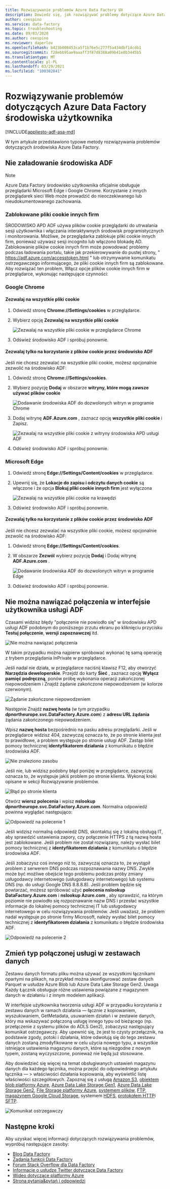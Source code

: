 ```yaml
---
title: Rozwiązywanie problemów Azure Data Factory UX
description: Dowiedz się, jak rozwiązywać problemy dotyczące Azure Data Factory środowiska użytkownika.
author: ceespino
ms.service: data-factory
ms.topic: troubleshooting
ms.date: 09/03/2020
ms.author: ceespino
ms.reviewer: daperlov
ms.openlocfilehash: b423b008453ca5f1b76e5c277f5a434dbf14cdb1
ms.sourcegitcommit: f28ebb95ae9aaaff3f87d8388a09b41e0b3445b5
ms.translationtype: MT
ms.contentlocale: pl-PL
ms.lasthandoff: 03/29/2021
ms.locfileid: "100382841"
---
```

# <a name="troubleshoot-azure-data-factory-ux-issues"></a>Rozwiązywanie problemów dotyczących Azure Data Factory środowiska użytkownika

[!INCLUDE[appliesto-adf-asa-md](includes/appliesto-adf-asa-md.md)]

W tym artykule przedstawiono typowe metody rozwiązywania problemów dotyczących środowiska Azure Data Factory.

## <a name="adf-ux-not-loading"></a>Nie załadowanie środowiska ADF

> [!NOTE]
> Azure Data Factory środowisko użytkownika oficjalnie obsługuje przeglądarki Microsoft Edge i Google Chrome. Korzystanie z innych przeglądarek sieci Web może prowadzić do nieoczekiwanego lub nieudokumentowanego zachowania.

### <a name="third-party-cookies-blocked"></a>Zablokowane pliki cookie innych firm

ŚRODOWISKO APD ADF używa plików cookie przeglądarki do utrwalania sesji użytkownika i włączania interaktywnych środowisk programistycznych i monitorowania. Możliwe, że przeglądarka zablokuje pliki cookie innych firm, ponieważ używasz sesji incognito lub włączono blokadę AD. Zablokowanie plików cookie innych firm może powodować problemy podczas ładowania portalu, takie jak przekierowywanie do pustej strony, " https://adf.azure.com/accesstoken.html " lub otrzymywanie komunikatu ostrzegawczego informującego, że pliki cookie innych firm są zablokowane. Aby rozwiązać ten problem, Włącz opcje plików cookie innych firm w przeglądarce, wykonując następujące czynności:

### <a name="google-chrome"></a>Google Chrome

#### <a name="allow-all-cookies"></a>Zezwalaj na wszystkie pliki cookie

1. Odwiedź stronę **Chrome://Settings/cookies** w przeglądarce.
1. Wybierz opcję **Zezwalaj na wszystkie pliki cookie** 

    ![Zezwalaj na wszystkie pliki cookie w przeglądarce Chrome](media/data-factory-ux-troubleshoot-guide/chrome-allow-all-cookies.png)
1. Odśwież środowisko ADF i spróbuj ponownie.

#### <a name="only-allow-adf-ux-to-use-cookies"></a>Zezwalaj tylko na korzystanie z plików cookie przez środowisko ADF
Jeśli nie chcesz zezwalać na wszystkie pliki cookie, możesz opcjonalnie zezwolić na środowisko ADF:
1. Odwiedź stronę **Chrome://Settings/cookies**.
1. Wybierz pozycję **Dodaj** w obszarze **witryny, które mogą zawsze używać plików cookie** 

    ![Dodawanie środowiska ADF do dozwolonych witryn w programie Chrome](media/data-factory-ux-troubleshoot-guide/chrome-only-adf-cookies-1.png)
1. Dodaj witrynę **ADF.Azure.com** , zaznacz opcję **wszystkie pliki cookie** i Zapisz. 

    ![Zezwalaj na wszystkie pliki cookie z witryny środowiska APD usługi ADF](media/data-factory-ux-troubleshoot-guide/chrome-only-adf-cookies-2.png)
1. Odśwież środowisko ADF i spróbuj ponownie.

### <a name="microsoft-edge"></a>Microsoft Edge

1. Odwiedź stronę **Edge://Settings/Content/cookies** w przeglądarce.
1. Upewnij się, że **Lokacje do zapisu i odczytu danych cookie** są włączone i że opcja **Blokuj pliki cookie innych firm** jest wyłączona 

    ![Zezwalaj na wszystkie pliki cookie na krawędzi](media/data-factory-ux-troubleshoot-guide/edge-allow-all-cookies.png)
1. Odśwież środowisko ADF i spróbuj ponownie.

#### <a name="only-allow-adf-ux-to-use-cookies"></a>Zezwalaj tylko na korzystanie z plików cookie przez środowisko ADF

Jeśli nie chcesz zezwalać na wszystkie pliki cookie, możesz opcjonalnie zezwolić na środowisko ADF:

1. Odwiedź stronę **Edge://Settings/Content/cookies**.
1. W obszarze **Zezwól** wybierz pozycję **Dodaj** i Dodaj witrynę **ADF.Azure.com** . 

    ![Dodawanie środowiska ADF do dozwolonych witryn w programie Edge](media/data-factory-ux-troubleshoot-guide/edge-allow-adf-cookies.png)
1. Odśwież środowisko ADF i spróbuj ponownie.

## <a name="connection-failed-on-adf-ux"></a>Nie można nawiązać połączenia w interfejsie użytkownika usługi ADF

Czasami widzisz błędy "połączenie nie powiodło się" w środowisku APD usługi ADF podobnym do poniższego zrzutu ekranu po kliknięciu przycisku **Testuj połączenie**, **wersji zapoznawczej** itd.

![Nie można nawiązać połączenia](media/data-factory-ux-troubleshoot-guide/connection-failed.png)

W takim przypadku można najpierw spróbować wykonać tę samą operację z trybem przeglądania InPrivate w przeglądarce.

Jeśli nadal nie działa, w przeglądarce naciśnij klawisz F12, aby otworzyć **Narzędzia deweloperskie**. Przejdź do karty **Sieć** , zaznacz opcję **Wyłącz pamięć podręczną**, ponów próbę wykonania operacji zakończonej niepowodzeniem i Znajdź żądanie zakończone niepowodzeniem (w kolorze czerwonym).

![Żądanie zakończone niepowodzeniem](media/data-factory-ux-troubleshoot-guide/failed-request.png)

Następnie Znajdź **nazwę hosta** (w tym przypadku **dpnortheurope.svc.DataFactory.Azure.com**) z **adresu URL żądania** żądania zakończonego niepowodzeniem.

Wpisz **nazwę hosta** bezpośrednio na pasku adresu przeglądarki. Jeśli w przeglądarce widzisz 404, zazwyczaj oznacza to, że po stronie klienta jest to prawidłowe, a problem występuje po stronie usługi ADF. Zastąp bilet pomocy technicznej **identyfikatorem działania** z komunikatu o błędzie środowiska ADF.

![Nie znaleziono zasobu](media/data-factory-ux-troubleshoot-guide/status-code-404.png)

Jeśli nie, lub widzisz podobny błąd poniżej w przeglądarce, zazwyczaj oznacza to, że występuje jakiś problem po stronie klienta. Wykonaj kroki opisane w sekcji Rozwiązywanie problemów.

![Błąd po stronie klienta](media/data-factory-ux-troubleshoot-guide/client-side-error.png)

Otwórz **wiersz polecenia** i wpisz **nslookup dpnortheurope.svc.DataFactory.Azure.com**. Normalna odpowiedź powinna wyglądać następująco:

![Odpowiedź na polecenie 1](media/data-factory-ux-troubleshoot-guide/command-response-1.png)

Jeśli widzisz normalną odpowiedź DNS, skontaktuj się z lokalną obsługą IT, aby sprawdzić ustawienia zapory, czy połączenie HTTPS z tą nazwą hosta jest zablokowane. Jeśli problem nie został rozwiązany, należy wysłać bilet pomocy technicznej z **identyfikatorem działania** z komunikatu o błędzie środowiska ADF.

Jeśli zobaczysz coś innego niż to, zazwyczaj oznacza to, że wystąpił problem z serwerem DNS podczas rozpoznawania nazwy DNS. Zwykle może być możliwe obejście tego problemu podczas próby zmiany usługodawcy internetowego (usługodawcy internetowego) lub systemu DNS (np. do usługi Google DNS 8.8.8.8). Jeśli problem będzie się powtarzać, możesz spróbować użyć **polecenia nslookup DataFactory.Azure.com** i **nslookup Azure.com** , aby sprawdzić, na którym poziomie nie powiodło się rozpoznawanie nazw DNS i przesłać wszystkie informacje do lokalnej pomocy technicznej IT lub usługodawcy internetowego w celu rozwiązywania problemów. Jeśli uważasz, że problem nadal występuje po stronie firmy Microsoft, należy wysłać bilet pomocy technicznej z **identyfikatorem działania** z komunikatu o błędzie środowiska ADF.

![Odpowiedź na polecenie 2](media/data-factory-ux-troubleshoot-guide/command-response-2.png)

## <a name="change-linked-service-type-in-datasets"></a>Zmień typ połączonej usługi w zestawach danych

Zestawu danych formatu pliku można używać ze wszystkimi łącznikami opartymi na plikach, na przykład można skonfigurować zestaw danych Parquet w usłudze Azure Blob lub Azure Data Lake Storage Gen2. Uwaga Każdy Łącznik obsługuje różne ustawienia powiązane z magazynem danych w działaniu i z innym modelem aplikacji. 

W interfejsie użytkownika tworzenia usługi ADF w przypadku korzystania z zestawu danych w ramach działania — łącznie z kopiowaniem, wyszukiwaniem, GetMetadata, usuwaniem działań i w zestawie danych, który ma wskazywać połączoną usługę innego typu od bieżącego (np. przełączenie z systemu plików do ADLS Gen2), zobaczysz następujący komunikat ostrzegawczy. Aby upewnić się, że jest to czysty przełącznik, na podstawie zgody, potoki i działania, które odwołują się do tego zestawu danych zostaną zmodyfikowane w celu użycia nowego typu, a wszystkie istniejące ustawienia magazynu danych, które są niezgodne z nowym typem, zostaną wyczyszczone, ponieważ nie będą już stosowane.

Aby dowiedzieć się więcej na temat obsługiwanych ustawień magazynu danych dla każdego łącznika, można przejść do odpowiedniego artykułu łącznika — > właściwości działania kopiowania, aby wyświetlić listę właściwości szczegółowych. Zapoznaj się z usługą [Amazon S3](connector-amazon-simple-storage-service.md), [obiektem blob platformy Azure](connector-azure-blob-storage.md), [Azure Data Lake Storage Gen1](connector-azure-data-lake-store.md), [Azure Data Lake Storage Gen2](connector-azure-data-lake-storage.md), [File Storage platformy Azure](connector-azure-file-storage.md), [systemem plików](connector-file-system.md), [FTP](connector-ftp.md), [magazynem Google Cloud Storage](connector-google-cloud-storage.md), systemem [HDFS](connector-hdfs.md), [protokołem HTTP](connector-http.md)i [SFTP](connector-sftp.md).

![Komunikat ostrzegawczy](media/data-factory-ux-troubleshoot-guide/warning-message.png)

## <a name="next-steps"></a>Następne kroki

Aby uzyskać więcej informacji dotyczących rozwiązywania problemów, wypróbuj następujące zasoby:

* [Blog Data Factory](https://azure.microsoft.com/blog/tag/azure-data-factory/)
* [Żądania funkcji Data Factory](https://feedback.azure.com/forums/270578-data-factory)
* [Forum Stack Overflow dla Data Factory](https://stackoverflow.com/questions/tagged/azure-data-factory)
* [Informacje o usłudze Twitter dotyczące Data Factory](https://twitter.com/hashtag/DataFactory)
* [Wideo dotyczące platformy Azure](https://azure.microsoft.com/resources/videos/index/)
* [Strona pytania&pytań i odpowiedzi](/answers/topics/azure-data-factory.html)